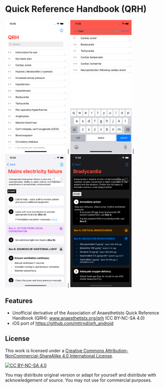 # Quick Reference Handbook (QRH)

<img src="./qrh/screenshots/Simulator Screen Shot - iPhone 11 - 2020-10-25 at 00.05.59.png" width="200px"> | <img src="./qrh/screenshots/Simulator Screen Shot - iPhone 11 - 2020-10-24 at 23.58.44.png" width="200px"> | <img src="./qrh/screenshots/Simulator Screen Shot - iPhone 11 - 2020-10-25 at 00.00.45.png" width="200px"> | <img src="./qrh/screenshots/Simulator Screen Shot - iPhone 11 - 2020-10-24 at 23.58.17.png" width="200px">

## Features
- Unofficial derivative of the Association of Anaesthetists Quick Reference Handbook (QRH): www.anaesthetists.org/qrh (CC BY-NC-SA 4.0)
- iOS port of https://github.com/mttrnd/qrh_android

## License
This work is licensed under a [Creative Commons Attribution-NonCommercial-ShareAlike 4.0
International License][cc-by-nc-sa].

[![CC BY-NC-SA 4.0][cc-by-nc-sa-image]][cc-by-nc-sa]

[cc-by-nc-sa]: http://creativecommons.org/licenses/by-nc-sa/4.0/
[cc-by-nc-sa-image]: https://licensebuttons.net/l/by-nc-sa/4.0/88x31.png
[cc-by-nc-sa-shield]: https://img.shields.io/badge/License-CC%20BY--NC%20SA%204.0-lightgrey.svg
You may distribute original version or adapt for yourself and distribute with acknowledgement of source. 
You may not use for commercial purposes.  
